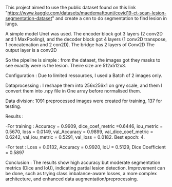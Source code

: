 This project aimed to use the public dataset found on this link "https://www.kaggle.com/datasets/maedemaftouni/covid19-ct-scan-lesion-segmentation-dataset" and create a cnn to do segmentation to find lesion in lungs.

A simple model Unet was used. The encoder block got 3 layers (2 conv2D and 1 MaxPooling), and the decoder block got 4 layers (1 conv2D transpose, 1 concatenation and 2 con2D).
The bridge has 2 layers of Conv2D
The output layer is a conv2D

So the pipeline is simple : from the dataset, the images got they masks to see exactly were is the lesion. 
Theire size are 512x512x3. 

Configuration : Due to limited ressources, I used a Batch of 2 images only.

Dataprocessing : I reshape them into 256x256x1 on grey scale, and them I convert them into .npy file in One array before normalised them. 

Data division: 1091 preprocessed images were created for training, 137 for testing.

Results : 

-For training : Accuracy = 0.9909, dice_coef_metric =0.6446, iou_metric = 0.5670, loss = 0.0149, val_Accuracy = 0.9899, val_dice_coef_metric = 0.6242, val_iou_metric = 0.5291, val_loss = 0.0182. Best epoch: 4.

-For test : Loss = 0.0132, Accuracy = 0.9920, IoU = 0.5129, Dice Coefficient = 0.5897

Conclusion : The results show high accuracy but moderate segmentation metrics (Dice and IoU), indicating partial lesion detection. Improvement can be done, such as trying class imbalance-aware losses, a more complex architecture, and enhanced data augmentation/preprocessing.
